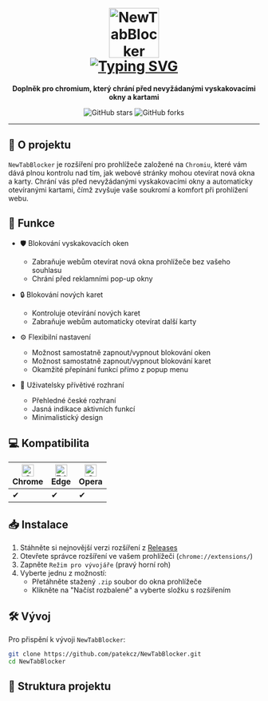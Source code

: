 <h1 align="center">
  <br>
  <a href="https://github.com/patekcz"><img src="https://github.com/patekcz/NewTabBlocker/assets/52839023/25fb01bd-83b5-4238-8141-b91ca7b173ea" height="100" alt="NewTabBlocker"></a>
  <br>
  <a href="https://git.io/typing-svg"><img src="https://readme-typing-svg.demolab.com?font=Fira+Code&duration=2000&pause=1000&random=false&width=160&lines=NewTabBlocker" alt="Typing SVG" /></a>
  <br>
</h1>

<p align="center">
  <b>Doplněk pro chromium, který chrání před nevyžádanými vyskakovacími okny a kartami</b>
</p>

<p align="center">
  <img src="https://img.shields.io/github/stars/patekcz/NewTabBlocker?style=social" alt="GitHub stars">
  <img src="https://img.shields.io/github/forks/patekcz/NewTabBlocker?style=social" alt="GitHub forks">
</p>

---

## 🌟 O projektu

`NewTabBlocker` je rozšíření pro prohlížeče založené na `Chromiu`, které vám dává plnou kontrolu nad tím, jak webové stránky mohou otevírat nová okna a karty. Chrání vás před nevyžádanými vyskakovacími okny a automaticky otevíranými kartami, čímž zvyšuje vaše soukromí a komfort při prohlížení webu.

## 🚀 Funkce

- 🛡️ Blokování vyskakovacích oken
  - Zabraňuje webům otevírat nová okna prohlížeče bez vašeho souhlasu
  - Chrání před reklamními pop-up okny

- 🔒 Blokování nových karet
  - Kontroluje otevírání nových karet
  - Zabraňuje webům automaticky otevírat další karty

- ⚙️ Flexibilní nastavení
  - Možnost samostatně zapnout/vypnout blokování oken
  - Možnost samostatně zapnout/vypnout blokování karet
  - Okamžité přepínání funkcí přímo z popup menu

- 🎨 Uživatelsky přívětivé rozhraní
  - Přehledné české rozhraní
  - Jasná indikace aktivních funkcí
  - Minimalistický design

## 💻 Kompatibilita

| <img src="https://raw.githubusercontent.com/alrra/browser-logos/master/src/chrome/chrome_48x48.png" alt="Chrome" width="24px" height="24px" /><br>Chrome | <img src="https://raw.githubusercontent.com/alrra/browser-logos/master/src/edge/edge_48x48.png" alt="Edge" width="24px" height="24px" /><br>Edge | <img src="https://raw.githubusercontent.com/alrra/browser-logos/master/src/opera/opera_48x48.png" alt="Opera" width="24px" height="24px" /><br>Opera |
| -------------------------------------------------------------------------------------------------------------------------------------------------------- | -------------------------------------------------------------------------------------------------------------------------------------------------- | ---------------------------------------------------------------------------------------------------------------------------------------------------- |
| ✔                                                                                                                                                         | ✔                                                                                                                                                   | ✔                                                                                                                                                     |

## 📥 Instalace

1. Stáhněte si nejnovější verzi rozšíření z [Releases](https://github.com/patekcz/NewTabBlocker/releases)
2. Otevřete správce rozšíření ve vašem prohlížeči (`chrome://extensions/`)
3. Zapněte `Režim pro vývojáře` (pravý horní roh)
4. Vyberte jednu z možností:
   - Přetáhněte stažený `.zip` soubor do okna prohlížeče
   - Klikněte na "Načíst rozbalené" a vyberte složku s rozšířením

## 🛠️ Vývoj

Pro přispění k vývoji `NewTabBlocker`:

```bash
git clone https://github.com/patekcz/NewTabBlocker.git
cd NewTabBlocker
```

## 📂 Struktura projektu

```